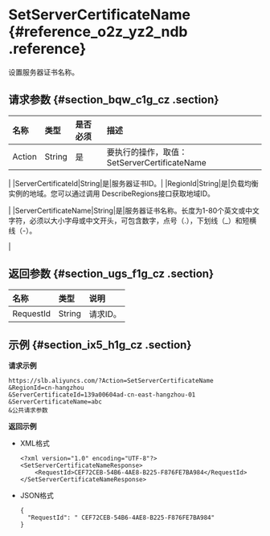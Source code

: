 # SetServerCertificateName {#reference_o2z_yz2_ndb .reference}

设置服务器证书名称。

## 请求参数 {#section_bqw_c1g_cz .section}

|名称|类型|是否必须|描述|
|:-|:-|:---|:-|
|Action|String|是|要执行的操作，取值：SetServerCertificateName

|
|ServerCertificateId|String|是|服务器证书ID。|
|RegionId|String|是|负载均衡实例的地域。您可以通过调用 DescribeRegions接口获取地域ID。

|
|ServerCertificateName|String|是|服务器证书名称。长度为1-80个英文或中文字符，必须以大小字母或中文开头，可包含数字，点号（.），下划线（\_）和短横线（-）。

|

## 返回参数 {#section_ugs_f1g_cz .section}

|名称|类型|说明|
|:-|:-|:-|
|RequestId|String|请求ID。|

## 示例 {#section_ix5_h1g_cz .section}

**请求示例**

``` {#public}
https://slb.aliyuncs.com/?Action=SetServerCertificateName
&RegionId=cn-hangzhou
&ServerCertificateId=139a00604ad-cn-east-hangzhou-01
&ServerCertificateName=abc
&公共请求参数
```

**返回示例**

-   XML格式

    ```
    <?xml version="1.0" encoding="UTF-8"?>
    <SetServerCertificateNameResponse>
    	<RequestId>CEF72CEB-54B6-4AE8-B225-F876FE7BA984</RequestId>
    </SetServerCertificateNameResponse>
    ```

-   JSON格式

    ```
    {
      "RequestId": " CEF72CEB-54B6-4AE8-B225-F876FE7BA984"
    }
    ```


